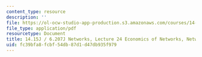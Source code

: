 ```yaml
---
content_type: resource
description: ''
file: https://ol-ocw-studio-app-production.s3.amazonaws.com/courses/14-15j-networks-spring-2018/fc39bfa8fcbf54db87d1d47db935f979_MIT14_15JS18_lec24.pdf
file_type: application/pdf
resourcetype: Document
title: 14.15J / 6.207J Networks, Lecture 24 Economics of Networks, Network Formation
uid: fc39bfa8-fcbf-54db-87d1-d47db935f979
---
```

